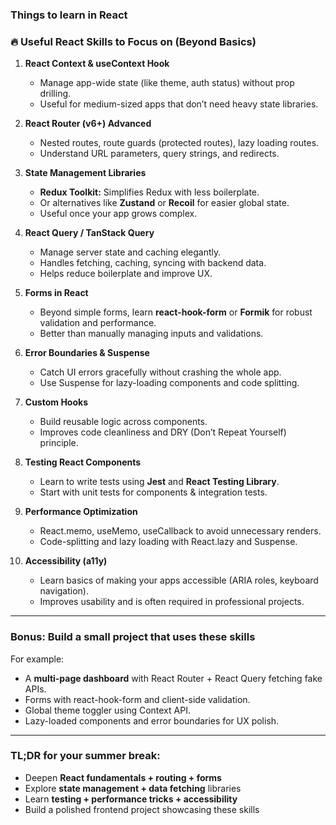### Things to learn in React

### 🔥 Useful React Skills to Focus on (Beyond Basics)

1. **React Context & useContext Hook**
    - Manage app-wide state (like theme, auth status) without prop drilling.
    - Useful for medium-sized apps that don’t need heavy state libraries.
2. **React Router (v6+) Advanced**
    - Nested routes, route guards (protected routes), lazy loading routes.
    - Understand URL parameters, query strings, and redirects.
3. **State Management Libraries**
    - **Redux Toolkit:** Simplifies Redux with less boilerplate.
    - Or alternatives like **Zustand** or **Recoil** for easier global state.
    - Useful once your app grows complex.
4. **React Query / TanStack Query**
    - Manage server state and caching elegantly.
    - Handles fetching, caching, syncing with backend data.
    - Helps reduce boilerplate and improve UX.
5. **Forms in React**
    - Beyond simple forms, learn **react-hook-form** or **Formik** for robust validation and performance.
    - Better than manually managing inputs and validations.
6. **Error Boundaries & Suspense**
    - Catch UI errors gracefully without crashing the whole app.
    - Use Suspense for lazy-loading components and code splitting.

7. **Custom Hooks**
    - Build reusable logic across components.
    - Improves code cleanliness and DRY (Don’t Repeat Yourself) principle.
8. **Testing React Components**
    - Learn to write tests using **Jest** and **React Testing Library**.
    - Start with unit tests for components & integration tests.
9. **Performance Optimization**
    - React.memo, useMemo, useCallback to avoid unnecessary renders.
    - Code-splitting and lazy loading with React.lazy and Suspense.
10. **Accessibility (a11y)**
    - Learn basics of making your apps accessible (ARIA roles, keyboard navigation).
    - Improves usability and is often required in professional projects.

---

### Bonus: Build a small project that uses these skills

For example:

- A **multi-page dashboard** with React Router + React Query fetching fake APIs.
- Forms with react-hook-form and client-side validation.
- Global theme toggler using Context API.
- Lazy-loaded components and error boundaries for UX polish.

---

### TL;DR for your summer break:

- Deepen **React fundamentals + routing + forms**
- Explore **state management + data fetching** libraries
- Learn **testing + performance tricks + accessibility**
- Build a polished frontend project showcasing these skills